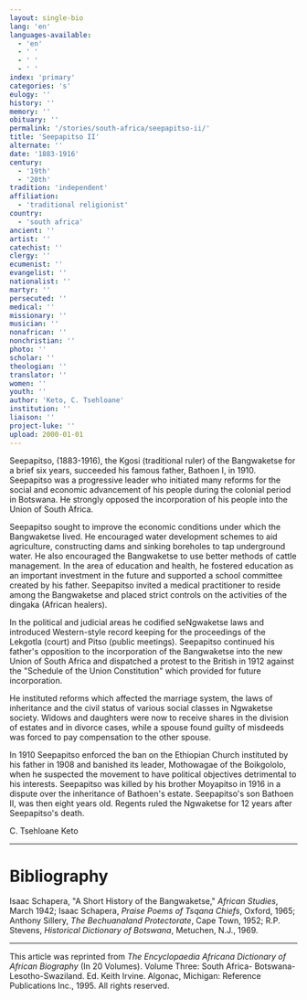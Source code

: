 ```yaml
---
layout: single-bio
lang: 'en'
languages-available:
  - 'en'
  - ' '
  - ' '
  - ' '
index: 'primary'
categories: 's'
eulogy: ''
history: ''
memory: ''
obituary: ''
permalink: '/stories/south-africa/seepapitso-ii/'
title: 'Seepapitso II'
alternate: ''
date: '1883-1916'
century:
  - '19th'
  - '20th'
tradition: 'independent'
affiliation:
  - 'traditional religionist'
country:
  - 'south africa'
ancient: ''
artist: ''
catechist: ''
clergy: ''
ecumenist: ''
evangelist: ''
nationalist: ''
martyr: ''
persecuted: ''
medical: ''
missionary: ''
musician: ''
nonafrican: ''
nonchristian: ''
photo: ''
scholar: ''
theologian: ''
translator: ''
women: ''
youth: ''
author: 'Keto, C. Tsehloane'
institution: ''
liaison: ''
project-luke: ''
upload: 2000-01-01
---
```



Seepapitso, (1883-1916), the Kgosi (traditional ruler) of the Bangwaketse for a brief six years, succeeded his famous father, Bathoen I, in 1910. Seepapitso was a progressive leader who initiated many reforms for the social and economic advancement of his people during the colonial period in Botswana. He strongly opposed the incorporation of his people into the Union of South Africa.

Seepapitso sought to improve the economic conditions under which the Bangwaketse lived. He encouraged water development schemes to aid agriculture, constructing dams and sinking boreholes to tap underground water. He also encouraged the Bangwaketse to use better methods of cattle management. In the area of education and health, he fostered education as an important investment in the future and supported a school committee created by his father. Seepapitso invited a medical practitioner to reside among the Bangwaketse and placed strict controls on the activities of the dingaka (African healers).

In the political and judicial areas he codified seNgwaketse laws and introduced Western-style record keeping for the proceedings of the Lekgotla (court) and Pitso (public meetings). Seepapitso continued his father's opposition to the incorporation of the Bangwaketse into the new Union of South Africa and dispatched a protest to the British in 1912 against the "Schedule of the Union Constitution" which provided for future incorporation.

He instituted reforms which affected the marriage system, the laws of inheritance and the civil status of various social classes in Ngwaketse society. Widows and daughters were now to receive shares in the division of estates and in divorce cases, while a spouse found guilty of misdeeds was forced to pay compensation to the other spouse.

In 1910 Seepapitso enforced the ban on the Ethiopian Church instituted by his father in 1908 and banished its leader, Mothowagae of the Boikgololo, when he suspected the movement to have political objectives detrimental to his interests. Seepapitso was killed by his brother Moyapitso in 1916 in a dispute over the inheritance of Bathoen's estate. Seepapitso's son Bathoen II, was then eight years old. Regents ruled the Ngwaketse for 12 years after Seepapitso's death.

C. Tsehloane Keto

---

# Bibliography

Isaac Schapera, "A Short History of the Bangwaketse," *African Studies*, March 1942; Isaac Schapera, *Praise Poems of Tsqana Chiefs*, Oxford, 1965; Anthony Sillery, *The Bechuanaland Protectorate*, Cape Town, 1952; R.P. Stevens, *Historical Dictionary of Botswana*, Metuchen, N.J., 1969.

---

This article was reprinted from *The Encyclopaedia Africana Dictionary of African Biography* (In 20 Volumes). Volume Three: South Africa- Botswana-Lesotho-Swaziland. Ed. Keith Irvine. Algonac, Michigan: Reference Publications Inc., 1995.  All rights reserved.